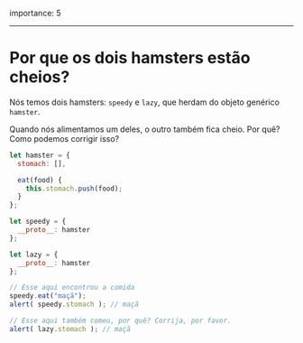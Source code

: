 importance: 5

---

# Por que os dois hamsters estão cheios?

Nós temos dois hamsters: `speedy` e `lazy`, que herdam do objeto genérico `hamster`.

Quando nós alimentamos um deles, o outro também fica cheio. Por quê? Como podemos corrigir isso?

```js run
let hamster = {
  stomach: [],

  eat(food) {
    this.stomach.push(food);
  }
};

let speedy = {
  __proto__: hamster
};

let lazy = {
  __proto__: hamster
};

// Esse aqui encontrou a comida
speedy.eat("maçã");
alert( speedy.stomach ); // maçã

// Esse aqui também comeu, por quê? Corrija, por favor.
alert( lazy.stomach ); // maçã
```

